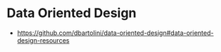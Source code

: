 # Data Oriented Design

- https://github.com/dbartolini/data-oriented-design#data-oriented-design-resources